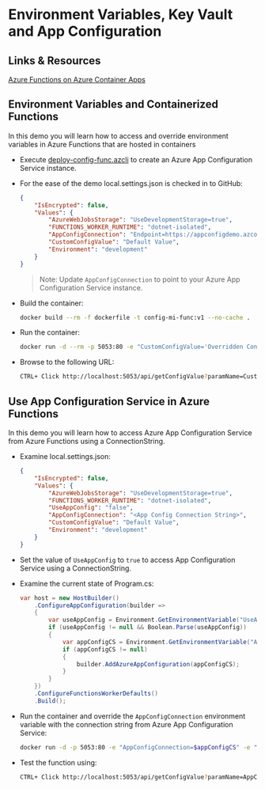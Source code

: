 # Environment Variables, Key Vault and App Configuration

## Links & Resources

[Azure Functions on Azure Container Apps](https://github.com/Azure/azure-functions-on-container-apps)

## Environment Variables and Containerized Functions

In this demo you will learn how to access and override environment variables in Azure Functions that are hosted in containers

- Execute [deploy-config-func.azcli](deploy-config-func.azcli) to create an Azure App Configuration Service instance.

- For the ease of the demo local.settings.json is checked in to GitHub:

    ```json
    {
        "IsEncrypted": false,
        "Values": {
            "AzureWebJobsStorage": "UseDevelopmentStorage=true",
            "FUNCTIONS_WORKER_RUNTIME": "dotnet-isolated",
            "AppConfigConnection": "Endpoint=https://appconfigdemo.azconfig.io;Id=xxxxxx;Secret=xxxxxx",
            "CustomConfigValue": "Default Value",
            "Environment": "development"
        }
    }
    ```

    >Note: Update `AppConfigConnection` to point to your Azure App Configuration Service instance.

- Build the container:

    ```bash
    docker build --rm -f dockerfile -t config-mi-func:v1 --no-cache .
    ```

- Run the container:

    ```bash
    docker run -d --rm -p 5053:80 -e "CustomConfigValue='Overridden Config Value'" config-mi-func:v1
    ```

- Browse to the following URL:

    ```bash
    CTRL+ Click http://localhost:5053/api/getConfigValue?paramName=CustomConfigValue
    ```

## Use App Configuration Service in Azure Functions

In this demo you will learn how to access Azure App Configuration Service from Azure Functions using a ConnectionString.

- Examine local.settings.json:

    ```json
    {
        "IsEncrypted": false,
        "Values": {
            "AzureWebJobsStorage": "UseDevelopmentStorage=true",
            "FUNCTIONS_WORKER_RUNTIME": "dotnet-isolated",
            "UseAppConfig": "false",
            "AppConfigConnection": "<App Config Connection String>",
            "CustomConfigValue": "Default Value",
            "Environment": "development"
        }
    }
    ```

- Set the value of `UseAppConfig` to `true` to access App Configuration Service using a ConnectionString.

- Examine the current state of Program.cs:

    ```c#
    var host = new HostBuilder()
        .ConfigureAppConfiguration(builder =>
        {
            var useAppConfig = Environment.GetEnvironmentVariable("UseAppConfig");        
            if (useAppConfig != null && Boolean.Parse(useAppConfig))
            {            
                var appConfigCS = Environment.GetEnvironmentVariable("AppConfigConnection");
                if (appConfigCS != null)
                {
                    builder.AddAzureAppConfiguration(appConfigCS);
                }
            }
        })
        .ConfigureFunctionsWorkerDefaults()
        .Build();
    ```

- Run the container and override the `AppConfigConnection` environment variable with the connection string from Azure App Configuration Service:

    ```bash
    docker run -d -p 5053:80 -e "AppConfigConnection=$appConfigCS" -e "UseAppConfig=true"  config-mi-func:v1
    ```

- Test the function using:

    ```bash
    CTRL+ Click http://localhost:5053/api/getConfigValue?paramName=AppConfigValue
    ```